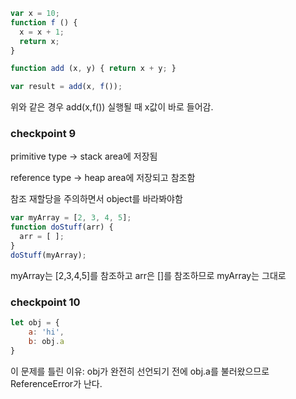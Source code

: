 ```javascript
var x = 10;
function f () {
  x = x + 1;
  return x;
}

function add (x, y) { return x + y; }

var result = add(x, f());
```

위와 같은 경우 add(x,f()) 실행될 때 x값이 바로 들어감.

### checkpoint 9

primitive type -> stack area에 저장됨

reference type -> heap area에 저장되고 참조함

참조 재할당을 주의하면서 object를 바라봐야함

```javascript
var myArray = [2, 3, 4, 5];
function doStuff(arr) {
  arr = [ ];
}
doStuff(myArray);
```

myArray는 [2,3,4,5]를 참조하고 arr은 []를 참조하므로 myArray는 그대로



### checkpoint 10

```javascript
let obj = {
    a: 'hi',
    b: obj.a
}
```

이 문제를 틀린 이유: obj가 완전히 선언되기 전에 obj.a를 불러왔으므로 ReferenceError가 난다.